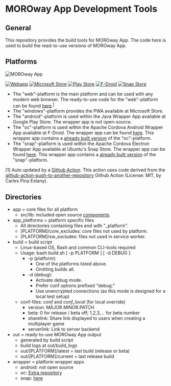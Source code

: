 # MOROway App Development Tools

## General

This repository provides the build tools for MOROway App. The code here is used to build the read-to-use versions of MOROway App.

## Platforms

![MOROway App](https://img.shields.io/badge/MOROway-App-303030?labelColor=d2781b&logo=data:image/png;base64,iVBORw0KGgoAAAANSUhEUgAAACAAAAAgAgMAAAAOFJJnAAAACVBMVEVHcEzd3d0aEBBbVPhdAAAAAXRSTlMAQObYZgAAAGhJREFUGNO9z8EJgDAMheHg0U3sPq9gJpBO0SV691JI35QmghUX8D99gVye0JNoogO6hr+AOnS8YJsojjwUrVg87w+i4w+wg4SasKEQ2WRpODbk+kW60WEJ6hjZ1s4a4897qSS/eMrsAtAOYJYAOeqSAAAAAElFTkSuQmCC&style=for-the-badge)

[![Webapp](https://img.shields.io/github/release/MOROway/moroway-app.svg?label=web&labelColor=d2781b&color=303030
)](https://app.moroway.de)
[![Microsoft Store](https://img.shields.io/badge/windows-Microsoft%20Store-303030?labelColor=d2781b)](https://www.microsoft.com/p/moroway-app/9nb7t5b9rd91)
[![Play Store](https://img.shields.io/badge/android-Play%20Store-303030?labelColor=d2781b)](https://play.google.com/store/apps/details?id=appinventor.ai_Jonathan_Herrmann_Engel.MOROway)
[![F-Droid](https://img.shields.io/f-droid/v/de.moroway.oc.svg?label=oc&color=303030&labelColor=d2781b)](https://f-droid.org/de/packages/de.moroway.oc/)
[![Snap Store](https://img.shields.io/badge/snap-Snap%20Store-303030?labelColor=d2781b)](https://snapcraft.io/moroway-app)

* The "web"-platform is the main platform and can be used with any modern web browser. The ready-to-use code for the "web"-platform can be found [here](https://github.com/MOROway/moroway-app).<sup>[1](#morowayrepoautoupdate)</sup>
* The "windows"-platform provides the PWA available at Microsoft Store.
* The "android"-platform is used within the Java Wrapper App available at Google Play Store. The wrapper app is not open-source.
* The "oc"-platform is used within the Apache Cordova Android Wrapper App available at F-Droid. The wrapper app can be found [here](https://github.com/MOROway/moroway-app-oc). This wrapper app contains a [already built version](https://github.com/MOROway/moroway-app-oc/tree/master/moroway-app-oc) of the "oc"-platform.
* The "snap"-platform is used within the Apache Cordova Electron Wrapper App available at Ubuntu&apos;s Snap Store. The wrapper app can be found [here](./wrapper/snap). This wrapper app contains a [already built version](./wrapper/snap/www) of the "snap"-platform.

<a name="morowayrepoautoupdate">&#91;1&#93;</a> Auto updated by a [Github Action](https://github.com/MOROway/moroway-app-dev/actions). This action uses code derived from the [github-action-push-to-another-repository](https://github.com/cpina/github-action-push-to-another-repository/) Github Action (License: MIT, by Carles Pina Estany).

## Directories

* app = core files for all platform
    * src/lib: included open source [components](./app/src/lib/README.md).
* app_platforms = platform specific files
    * All directories containing files end with "_platform".
    * &#91;PLATFORM&#93;/core_excludes: core files not used by platform.
    * &#91;PLATFORM&#93;/sw_excludes: files not used in service worker.
* build = build script
    * Linux-based OS, Bash and common CLI-tools required
    * Usage: bash build.sh &#91; -p PLATFORM &#93;  &#91; -d DEBUG &#93;
        * -p (platform):
            * One of the platforms listed above.
            * Omitting builds all.
        * -d (debug):
            * Activate debug mode.
            * Prefer conf options prefixed "debug:"
            * Use unencrypted connections (as this mode is designed for a local test setup)
    * conf-files: *conf* and *conf_local* (for local override)
        * version: MAJOR.MINOR.PATCH
        * beta: 0 for release / beta off; 1,2,3,… for beta number
        * sharelink: Share link displayed to users when creating a multiplayer game
        * serverlink: Link to server backend
* out = ready-to-use MOROway App output
    * generated by build script
    * build logs at out/build_logs
    * out/&#91;PLATFORM&#93;/latest = last build (release or beta)
    * out/&#91;PLATFORM&#93;/current = last release build
* wrapper = platform wrapper apps
    * android: not open source
    * oc: [Extra repository](https://github.com/MOROway/moroway-app-oc)
    * snap: [here](./wrapper/snap)
